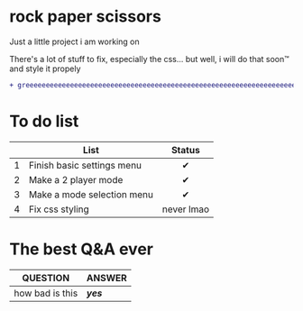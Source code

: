# rock paper scissors

Just a little project i am working on

There's a lot of stuff to fix, especially the css... but well, i will do that soon™ and style it propely


```diff
+ greeeeeeeeeeeeeeeeeeeeeeeeeeeeeeeeeeeeeeeeeeeeeeeeeeeeeeeeeeeeeeeeeeeeeeen
```


# To do list


|   | List                       | Status |
|---|----------------------------|:------:|
| 1 | Finish basic settings menu |    ✔   |
| 2 | Make a 2 player mode       |    ✔   |
| 3 | Make a mode selection menu |    ✔   |
| 4 | Fix css styling            |    never lmao  |


# The best Q&A ever


| QUESTION          | ANSWER                                                             |
| ----------------- | ------------------------------------------------------------------ |
| how bad is this | **_yes_** |

